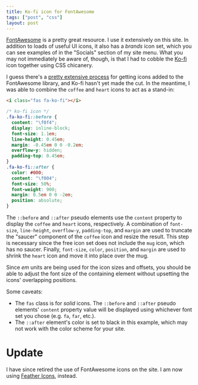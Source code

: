 ```yaml
---
title: Ko-fi icon for FontAwesome
tags: ["post", "css"]
layout: post
---
```


[FontAwesome] is a pretty great resource. I use it extensively on this site.
In addition to loads of useful UI icons, it also has a _brands_ icon set, which
you can see examples of in the "Socials" section of my site menu. What you may
not immediately be aware of, though, is that I had to cobble the [Ko-fi] icon
together using CSS chicanery.

I guess there's a [pretty extensive process] for getting icons added to the
FontAwesome library, and Ko-fi hasn't yet made the cut. In the meantime, I was
able to combine the `coffee` and `heart` icons to act as a stand-in:

```html
<i class="fas fa-ko-fi"></i>
```

```css
/* ko-fi icon */
.fa-ko-fi::before {
  content: "\f0f4";
  display: inline-block;
  font-size: 1.1em;
  line-height: 0.45em;
  margin: -0.45em 0 0 -0.2em;
  overflow-y: hidden;
  padding-top: 0.45em;
}
.fa-ko-fi::after {
  color: #000;
  content: "\f004";
  font-size: 50%;
  font-weight: 900;
  margin: 0.5em 0 0 -2em;
  position: absolute;
}
```

The `::before` and `::after` pseudo elements use the `content` property to
display the `coffee` and `heart` icons, respectively. A combination of
`font-size`, `line-height`, `overflow-y`, `padding-top`, and `margin` are used
to truncate the "saucer" component of the `coffee` icon and resize the
result. This step is necessary since the free icon set does not include the
`mug` icon, which has no saucer. Finally, `font-size`, `color`, `position`, and
`margin` are used to shrink the `heart` icon and move it into place over the
mug.

Since _em_ units are being used for the icon sizes and offsets, you should be
able to adjust the font size of the containing element without upsetting the
icons' overlapping positions.

Some caveats:

- The `fas` class is for _solid_ icons. The `::before` and `::after` pseudo
  elements' `content` property value will be displayed using whichever font set
  you chose (e.g. `fa`, `far`, etc.).
- The `::after` element's color is set to black in this example, which may not
  work with the color scheme for your site.

# Update

I have since retired the use of FontAwesome icons on the site. I am now using
[Feather Icons], instead.

[Feather Icons]: https://feathericons.com
[FontAwesome]: https://fontawesome.com
[pretty extensive process]: https://fontawesome.com/support#requesting-icons
[Ko-fi]: https://ko-fi.com
